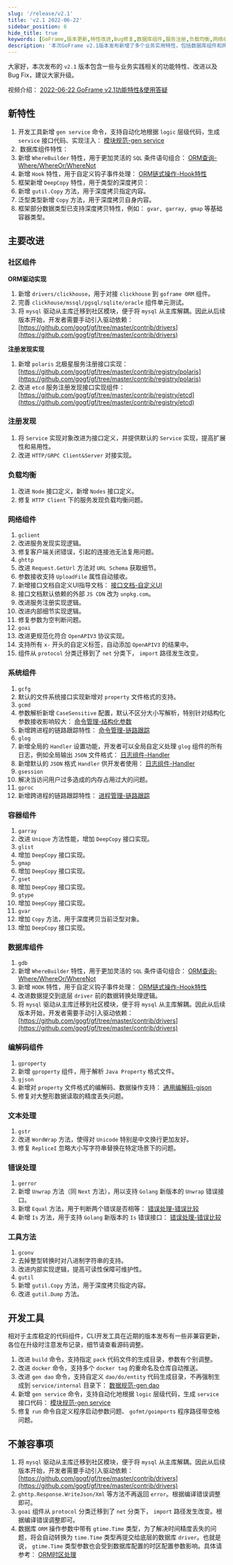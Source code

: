 ```yaml
---
slug: '/release/v2.1'
title: 'v2.1 2022-06-22'
sidebar_position: 6
hide_title: true
keywords: [GoFrame,版本更新,特性改进,Bug修复,数据库组件,服务注册,负载均衡,网络组件,系统组件,编解码支持]
description: '本次GoFrame v2.1版本发布新增了多个业务实用特性，包括数据库组件和网络组件的改进，支持更灵活的SQL条件组合和自定义钩子事件处理。服务注册、负载均衡和系统组件功能得到增强。同时优化内存使用和改进服务发现逻辑。'
---
```


大家好，本次发布的 `v2.1` 版本包含一些与业务实践相关的功能特性、改进以及Bug Fix，建议大家升级。

视频介绍： [2022-06-22 GoFrame v2.1功能特性&使用答疑](../share/技术分享交流/5-2022-06-22%20GoFrame%20v2.1功能特性&使用答疑.md)

## 新特性

1. 开发工具新增 `gen service` 命令，支持自动化地根据 `logic` 层级代码，生成 `service` 接口代码、实现注入： [模块规范-gen service](../docs/开发工具/代码生成-gen/模块规范-gen%20service.md)
2.  数据库组件特性：
1. 新增 `WhereBuilder` 特性，用于更加灵活的 `SQL` 条件语句组合： [ORM查询-Where/WhereOr/WhereNot](../docs/核心组件/数据库ORM/ORM链式操作/ORM链式操作-数据查询/ORM查询-WhereWhereOrWhereNot.md)
2. 新增 `Hook` 特性，用于自定义钩子事件处理： [ORM链式操作-Hook特性](../docs/核心组件/数据库ORM/ORM链式操作/ORM链式操作-Hook特性.md)
3. 框架新增 `DeepCopy` 特性，用于类型的深度拷贝：
1. 新增 `gutil.Copy` 方法，用于深度拷贝指定内容。
2. 泛型类型新增 `Copy` 方法，用于深度拷贝自身内容。
3. 框架部分数据类型已支持深度拷贝特性，例如： `gvar, garray, gmap` 等基础容器类型。

## 主要改进

### 社区组件

**ORM驱动实现**

1. 新增 `drivers/clickhouse`，用于对接 `clickhouse` 到 `goframe ORM` 组件。
2. 完善 `clickhouse/mssql/pgsql/sqlite/oracle` 组件单元测试。
3. 将 `mysql` 驱动从主库迁移到社区模块，便于将 `mysql` 从主库解耦。因此从后续版本开始，开发者需要手动引入驱动依赖： [https://github.com/gogf/gf/tree/master/contrib/drivers](https://github.com/gogf/gf/tree/master/contrib/drivers)

**注册发现实现**

1. 新增 `polaris` 北极星服务注册接口实现： [https://github.com/gogf/gf/tree/master/contrib/registry/polaris](https://github.com/gogf/gf/tree/master/contrib/registry/polaris)
2. 改进 `etcd` 服务注册发现接口实现组件： [https://github.com/gogf/gf/tree/master/contrib/registry/etcd](https://github.com/gogf/gf/tree/master/contrib/registry/etcd)

### 注册发现

1. 将 `Service` 实现对象改进为接口定义，并提供默认的 `Service` 实现，提高扩展性和易用性。
2. 改进 `HTTP/GRPC Client&Server` 对接实现。

### 负载均衡

1. 改进 `Node` 接口定义，新增 `Nodes` 接口定义。
2. 修复 `HTTP Client` 下的服务发现负载均衡问题。

### 网络组件

1. `gclient`
1. 改进服务发现实现逻辑。
2. 修复客户端关闭错误，引起的连接池无法复用问题。
2. `ghttp`
1. 改进 `Request.GetUrl` 方法对 `URL Schema` 获取细节。
2. 参数接收支持 `UploadFile` 属性自动接收。
3. 新增接口文档自定义UI指导文档： [接口文档-自定义UI](../docs/WEB服务开发/接口文档/接口文档-自定义UI.md)
4. 接口文档默认依赖的外部 `JS CDN` 改为 `unpkg.com`。
5. 改进服务注册实现逻辑。
6. 改进内部细节实现逻辑。
7. 修复参数为空判断问题。
3. `goai`
1. 改进更规范化符合 `OpenAPIV3` 协议实现。
2. 支持所有 `x-` 开头的自定义标签，自动添加 `OpenAPIV3` 的结果中。
3. 组件从 `protocol` 分类迁移到了 `net` 分类下， `import` 路径发生改变。

### 系统组件

1. `gcfg`
1. 默认的文件系统接口实现新增对 `property` 文件格式的支持。
2. `gcmd`
1. 参数解析新增 `CaseSensitive` 配置，默认不区分大小写解析，特别针对结构化参数接收影响较大： [命令管理-结构化参数](../docs/核心组件/命令管理/命令管理-结构化参数.md)
2. 新增跨进程的链路跟踪特性： [命令管理-链路跟踪](../docs/核心组件/命令管理/命令管理-链路跟踪.md)
3. `glog`
1. 新增全局的 `Handler` 设置功能，开发者可以全局自定义处理 `glog` 组件的所有日志，例如全局输出 `JSON` 文件格式： [日志组件-Handler](../docs/核心组件/日志组件/日志组件-Handler.md)
2. 新增默认的 `JSON` 格式 `Handler` 供开发者使用： [日志组件-Handler](../docs/核心组件/日志组件/日志组件-Handler.md)
4. `gsession`
1. 解决当访问用户过多造成的内存占用过大的问题。
5. `gproc`
1. 新增跨进程的链路跟踪特性： [进程管理-链路跟踪](../docs/组件列表/系统相关/进程管理-gproc/进程管理-链路跟踪.md)

### 容器组件

1. `garray`
1. 改进 `Unique` 方法性能，增加 `DeepCopy` 接口实现。
2. `glist`
1. 增加 `DeepCopy` 接口实现。
3. `gmap`
1. 增加 `DeepCopy` 接口实现。
4. `gset`
1. 增加 `DeepCopy` 接口实现。
5. `gtype`
1. 增加 `DeepCopy` 接口实现。
6. `gvar`
1. 增加 `Copy` 方法，用于深度拷贝当前泛型对象。
2. 增加 `DeepCopy` 接口实现。

### 数据库组件

1. `gdb`
1. 新增 `WhereBuilder` 特性，用于更加灵活的 `SQL` 条件语句组合： [ORM查询-Where/WhereOr/WhereNot](../docs/核心组件/数据库ORM/ORM链式操作/ORM链式操作-数据查询/ORM查询-WhereWhereOrWhereNot.md)
2. 新增 `HOOK` 特性，用于自定义钩子事件处理： [ORM链式操作-Hook特性](../docs/核心组件/数据库ORM/ORM链式操作/ORM链式操作-Hook特性.md)
3. 改进数据提交到底层 `driver` 前的数据转换处理逻辑。
4. 将 `mysql` 驱动从主库迁移到社区模块，便于将 `mysql` 从主库解耦。因此从后续版本开始，开发者需要手动引入驱动依赖： [https://github.com/gogf/gf/tree/master/contrib/drivers](https://github.com/gogf/gf/tree/master/contrib/drivers)

### 编解码组件

1. `gproperty`
1. 新增 `gproperty` 组件，用于解析 `Java Property` 格式文件。
2. `gjson`
1. 新增对 `property` 文件格式的编解码、数据操作支持： [通用编解码-gjson](../docs/组件列表/编码解码/通用编解码-gjson/通用编解码-gjson.md)
2. 修复对大整形数据读取的精度丢失问题。

### 文本处理

1. `gstr`
1. 改进 `WordWrap` 方法，使得对 `Unicode` 特别是中文换行更加友好。
2. 修复 `RepliceI` 忽略大小写字符串替换在特定场景下的问题。

### 错误处理

1. `gerror`
1. 新增 `Unwrap` 方法（同 `Next` 方法），用以支持 `Golang` 新版本的 `Unwrap` 错误接口。
2. 新增 `Equal` 方法，用于判断两个错误是否相等： [错误处理-错误比较](../docs/核心组件/错误处理/错误处理-错误比较.md)
3. 新增 `Is` 方法，用于支持 `Golang` 新版本的 `Is` 错误接口： [错误处理-错误比较](../docs/核心组件/错误处理/错误处理-错误比较.md)

### 工具方法

1. `gconv`
1. 去掉整型转换时对八进制字符串的支持。
2. 改进内部实现逻辑，提高可读性保障可维护性。
2. `gutil`
1. 新增 `gutil.Copy` 方法，用于深度拷贝指定内容。
2. 改进 `gutil.Dump` 方法。

## 开发工具

相对于主库稳定的代码组件，CLI开发工具在近期的版本发布有一些非兼容更新，各位在升级时注意发布记录，细节请查看源码调整。

1. 改进 `build` 命令，支持指定 `pack` 代码文件的生成目录，参数有个别调整。
2. 改进 `docker` 命令，支持多个 `docker tag` 的重命名及仓库自动推送。
3. 改进 `gen dao` 命令，支持自定义 `dao/do/entity` 代码生成目录，不再强制生成到 `service/internal` 目录下： [数据规范-gen dao](../docs/开发工具/代码生成-gen/数据规范-gen%20dao.md)
4. 新增 `gen service` 命令，支持自动化地根据 `logic` 层级代码，生成 `service` 接口代码： [模块规范-gen service](../docs/开发工具/代码生成-gen/模块规范-gen%20service.md)
5. 修复 `run` 命令自定义程序启动参数问题、 `gofmt/goimports` 程序路径带空格问题。

## 不兼容事项

1. 将 `mysql` 驱动从主库迁移到社区模块，便于将 `mysql` 从主库解耦。因此从后续版本开始，开发者需要手动引入驱动依赖： [https://github.com/gogf/gf/tree/master/contrib/drivers](https://github.com/gogf/gf/tree/master/contrib/drivers)
2. `ghttp.Response.WriteJson/Xml` 等方法不再返回 `error`。根据编译错误调整即可。
3. `goai` 组件从 `protocol` 分类迁移到了 `net` 分类下， `import` 路径发生改变。根据编译错误调整即可。
4. 数据库 `ORM` 操作参数中带有 `gtime.Time` 类型，为了解决时间精度丢失的问题，将会自动转换为 `time.Time` 类型再提交给底层的数据库 `driver`。也就是说， `gtime.Time` 类型参数也会受到数据库配置的时区配置参数影响。具体请参考： [ORM时区处理](../docs/核心组件/数据库ORM/ORM时区处理.md)